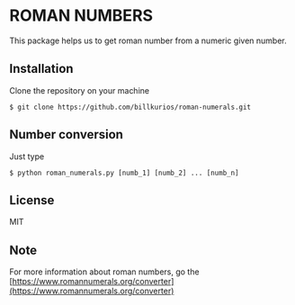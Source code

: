 # ROMAN NUMBERS

This package helps us to get roman number from a numeric given number.


## Installation

Clone the repository on your machine

```shell
$ git clone https://github.com/billkurios/roman-numerals.git
```

## Number conversion

Just type
```shell
$ python roman_numerals.py [numb_1] [numb_2] ... [numb_n]
```

## License

MIT

## Note
For more information about roman numbers, go the [https://www.romannumerals.org/converter](https://www.romannumerals.org/converter)